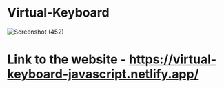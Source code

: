 # Virtual-Keyboard

![Screenshot (452)](https://user-images.githubusercontent.com/86377189/162521317-d9788efa-cae6-455f-8bef-95cc2a72f532.png)

# Link to the website - https://virtual-keyboard-javascript.netlify.app/
